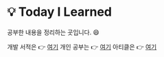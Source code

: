 # 💡 Today I Learned

공부한 내용을 정리하는 곳입니다. 😄

개발 서적은 👉 [여기](https://github.com/sohnjunior/TIL-Note/blob/main/books/README.md)
개인 공부는 👉 [여기](https://github.com/sohnjunior/TIL-Note/blob/main/study/README.md)
아티클은 👉 [여기](https://github.com/sohnjunior/TIL-Note/blob/main/ARTICLES.md)
